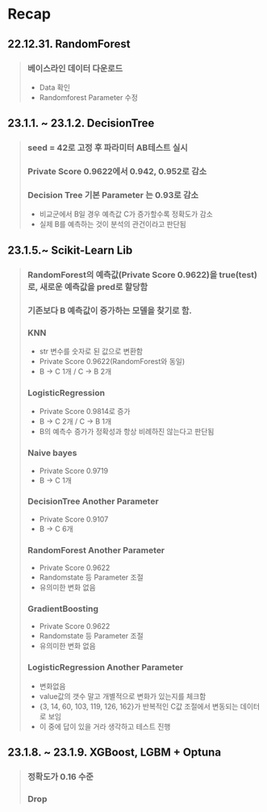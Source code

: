 # Recap

## 22.12.31. RandomForest
>
> ### 베이스라인 데이터 다운로드
>- Data 확인
>- Randomforest Parameter 수정 

## 23.1.1. ~ 23.1.2. DecisionTree
>### seed = 42로 고정 후 파라미터 AB테스트 실시
>### Private Score 0.9622에서 0.942, 0.952로 감소
>### Decision Tree 기본 Parameter 는 0.93로 감소
>  - 비교군에서 B일 경우 예측값 C가 증가할수록 정확도가 감소
>  - 실제 B를 예측하는 것이 분석의 관건이라고 판단됨

## 23.1.5.~ Scikit-Learn Lib
>### RandomForest의 예측값(Private Score 0.9622)을 true(test)로, 새로운 예측값을 pred로 할당함
>### 기존보다 B 예측값이 증가하는 모델을 찾기로 함.
> ### KNN
>    - str 변수를 숫자로 된 값으로 변환함
>    - Private Score 0.9622(RandomForest와 동일)
>    - B -> C 1개 / C -> B 2개
> ### LogisticRegression
>    - Private Score 0.9814로 증가
>    - B -> C 2개 / C -> B 1개
>    - B의 예측수 증가가 정확성과 항상 비례하진 않는다고 판단됨
> ### Naive bayes
>    - Private Score 0.9719
>    - B -> C 1개
> ### DecisionTree Another Parameter
>    - Private Score 0.9107
>    - B -> C 6개
> ### RandomForest Another Parameter
>    - Private Score 0.9622
>    - Randomstate 등 Parameter 조절
>    - 유의미한 변화 없음
> ### GradientBoosting
>    - Private Score 0.9622
>    - Randomstate 등 Parameter 조절
>    - 유의미한 변화 없음
> ### LogisticRegression Another Parameter
>    - 변화없음
>    - value값의 갯수 말고 개별적으로 변화가 있는지를 체크함
>    - {3, 14, 60, 103, 119, 126, 162}가 반복적인 C값 조절에서 변동되는 데이터로 보임 
>    - 이 중에 답이 있을 거라 생각하고 테스트 진행
        
## 23.1.8. ~ 23.1.9. XGBoost, LGBM + Optuna
> ### 정확도가 0.16 수준
> ### Drop
